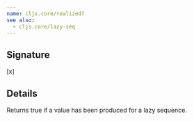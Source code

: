 ```yaml
---
name: cljs.core/realized?
see also:
  - cljs.core/lazy-seq
---
```


## Signature
[x]


## Details

Returns true if a value has been produced for a lazy sequence.
